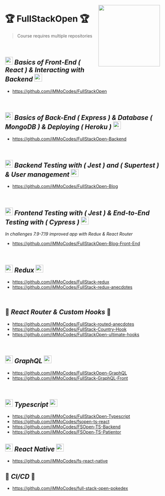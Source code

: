<img align="right" width=200 src='https://user-images.githubusercontent.com/74028194/156708331-7b1a37d6-faba-4239-a2d4-74a731902a2f.svg'></img> 
# 🏆 FullStackOpen 🏆
> Course requires multiple repositories
</br>

## <img width=25 src='https://user-images.githubusercontent.com/74028194/156706269-e5c951e5-b8cb-4adc-8bc0-3aea458e8cde.svg'/> *Basics of Front-End ( React ) & Interacting with Backend* <img width=25 src='https://user-images.githubusercontent.com/74028194/156706269-e5c951e5-b8cb-4adc-8bc0-3aea458e8cde.svg'/> 
- https://github.com/iMMoCodes/FullStackOpen
</br>


## <img width=25 src='https://user-images.githubusercontent.com/74028194/156706855-966d9305-2b7d-450e-be10-8f9cfc1c7e03.svg'/> *Basics of Back-End ( Express ) & Database ( MongoDB ) & Deploying ( Heroku )* <img width=25 src='https://user-images.githubusercontent.com/74028194/156706855-966d9305-2b7d-450e-be10-8f9cfc1c7e03.svg'/>
- https://github.com/iMMoCodes/FullStackOpen-Backend
</br>

## <img width=25 src='https://user-images.githubusercontent.com/74028194/156707050-afbe2488-83d7-4de7-909e-d1ef15a63e14.svg'/> *Backend Testing with ( Jest ) and ( Supertest ) & User management* <img width=25 src='https://user-images.githubusercontent.com/74028194/156707050-afbe2488-83d7-4de7-909e-d1ef15a63e14.svg'/>
- https://github.com/iMMoCodes/FullStackOpen-Blog
</br>


## <img width=25 src='https://user-images.githubusercontent.com/74028194/156707201-93c8d9e1-e61f-4253-b4b6-2ae40808480d.svg'/> *Frontend Testing with ( Jest ) & End-to-End Testing with ( Cypress )* <img width=25 src='https://user-images.githubusercontent.com/74028194/156707201-93c8d9e1-e61f-4253-b4b6-2ae40808480d.svg'/>
 *In challenges 7.9-7.19 improved app with Redux & React Router*
- https://github.com/iMMoCodes/FullStackOpen-Blog-Front-End
</br>

## <img width=25 src='https://user-images.githubusercontent.com/74028194/156707307-6b1c44b2-aa69-473d-b7f8-3874d3985ed1.svg'/> *Redux* <img width=25 src='https://user-images.githubusercontent.com/74028194/156707307-6b1c44b2-aa69-473d-b7f8-3874d3985ed1.svg'/>
- https://github.com/iMMoCodes/FullStack-redux
- https://github.com/iMMoCodes/FullStack-redux-anecdotes
</br>

## :fishing_pole_and_fish: *React Router & Custom Hooks* :fishing_pole_and_fish:
- https://github.com/iMMoCodes/FullStack-routed-anecdotes
- https://github.com/iMMoCodes/FullStack-Country-Hook
- https://github.com/iMMoCodes/FullStackOpen-ultimate-hooks
</br>

## <img width=25 src='https://user-images.githubusercontent.com/74028194/156707528-47adad5f-1c0e-4a93-ab15-329b6465f364.svg'/> *GraphQL* <img width=25 src='https://user-images.githubusercontent.com/74028194/156707528-47adad5f-1c0e-4a93-ab15-329b6465f364.svg'/>
- https://github.com/iMMoCodes/FullStackOpen-GraphQL
- https://github.com/iMMoCodes/FullStack-GraphQL-Front
</br>

## <img width=25 src='https://user-images.githubusercontent.com/74028194/156707660-d32163e4-d226-4122-8083-e967a120fc79.svg'/> *Typescript* <img width=25 src='https://user-images.githubusercontent.com/74028194/156707660-d32163e4-d226-4122-8083-e967a120fc79.svg'/>
- https://github.com/iMMoCodes/FullStackOpen-Typescript
- https://github.com/iMMoCodes/fsopen-ts-react
- https://github.com/iMMoCodes/FSOpen-TS-Backend
- https://github.com/iMMoCodes/FSOpen-TS-Patientor

## <img width=25 src='https://user-images.githubusercontent.com/74028194/156706269-e5c951e5-b8cb-4adc-8bc0-3aea458e8cde.svg'/> *React Native* <img width=25 src='https://user-images.githubusercontent.com/74028194/156706269-e5c951e5-b8cb-4adc-8bc0-3aea458e8cde.svg'/>
- https://github.com/iMMoCodes/fs-react-native

## :thread: *CI/CD* :thread:
- https://github.com/iMMoCodes/full-stack-open-pokedex
